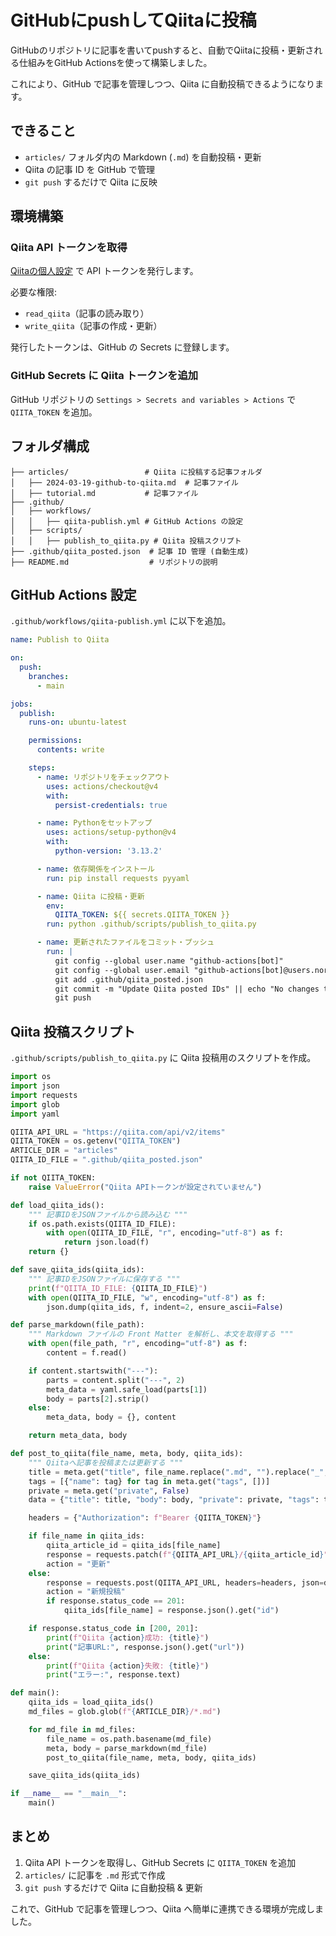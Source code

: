 # GitHubにpushしてQiitaに投稿

GitHubのリポジトリに記事を書いてpushすると、自動でQiitaに投稿・更新される仕組みをGitHub Actionsを使って構築しました。

これにより、GitHub で記事を管理しつつ、Qiita に自動投稿できるようになります。

## できること
- `articles/` フォルダ内の Markdown (`.md`) を自動投稿・更新
- Qiita の記事 ID を GitHub で管理
- `git push` するだけで Qiita に反映

## 環境構築

### Qiita API トークンを取得
[Qiitaの個人設定](https://qiita.com/settings/applications) で API トークンを発行します。

必要な権限:
- `read_qiita`（記事の読み取り）
- `write_qiita`（記事の作成・更新）

発行したトークンは、GitHub の Secrets に登録します。

### GitHub Secrets に Qiita トークンを追加
GitHub リポジトリの `Settings > Secrets and variables > Actions` で `QIITA_TOKEN` を追加。

## フォルダ構成

```
├── articles/                 # Qiita に投稿する記事フォルダ
│   ├── 2024-03-19-github-to-qiita.md  # 記事ファイル
│   ├── tutorial.md           # 記事ファイル
├── .github/
│   ├── workflows/
│   │   ├── qiita-publish.yml # GitHub Actions の設定
│   ├── scripts/
│   │   ├── publish_to_qiita.py # Qiita 投稿スクリプト
├── .github/qiita_posted.json  # 記事 ID 管理 (自動生成)
├── README.md                  # リポジトリの説明
```

## GitHub Actions 設定

`.github/workflows/qiita-publish.yml` に以下を追加。

```yaml
name: Publish to Qiita

on:
  push:
    branches:
      - main

jobs:
  publish:
    runs-on: ubuntu-latest

    permissions:
      contents: write

    steps:
      - name: リポジトリをチェックアウト
        uses: actions/checkout@v4
        with:
          persist-credentials: true

      - name: Pythonをセットアップ
        uses: actions/setup-python@v4
        with:
          python-version: '3.13.2'

      - name: 依存関係をインストール
        run: pip install requests pyyaml

      - name: Qiita に投稿・更新
        env:
          QIITA_TOKEN: ${{ secrets.QIITA_TOKEN }}
        run: python .github/scripts/publish_to_qiita.py

      - name: 更新されたファイルをコミット・プッシュ
        run: |
          git config --global user.name "github-actions[bot]"
          git config --global user.email "github-actions[bot]@users.noreply.github.com"
          git add .github/qiita_posted.json
          git commit -m "Update Qiita posted IDs" || echo "No changes to commit"
          git push
```

## Qiita 投稿スクリプト

`.github/scripts/publish_to_qiita.py` に Qiita 投稿用のスクリプトを作成。

```python
import os
import json
import requests
import glob
import yaml

QIITA_API_URL = "https://qiita.com/api/v2/items"
QIITA_TOKEN = os.getenv("QIITA_TOKEN")
ARTICLE_DIR = "articles"
QIITA_ID_FILE = ".github/qiita_posted.json"

if not QIITA_TOKEN:
    raise ValueError("Qiita APIトークンが設定されていません")

def load_qiita_ids():
    """ 記事IDをJSONファイルから読み込む """
    if os.path.exists(QIITA_ID_FILE):
        with open(QIITA_ID_FILE, "r", encoding="utf-8") as f:
            return json.load(f)
    return {}

def save_qiita_ids(qiita_ids):
    """ 記事IDをJSONファイルに保存する """
    print(f"QIITA_ID_FILE: {QIITA_ID_FILE}")
    with open(QIITA_ID_FILE, "w", encoding="utf-8") as f:
        json.dump(qiita_ids, f, indent=2, ensure_ascii=False)

def parse_markdown(file_path):
    """ Markdown ファイルの Front Matter を解析し、本文を取得する """
    with open(file_path, "r", encoding="utf-8") as f:
        content = f.read()

    if content.startswith("---"):
        parts = content.split("---", 2)
        meta_data = yaml.safe_load(parts[1])
        body = parts[2].strip()
    else:
        meta_data, body = {}, content

    return meta_data, body

def post_to_qiita(file_name, meta, body, qiita_ids):
    """ Qiitaへ記事を投稿または更新する """
    title = meta.get("title", file_name.replace(".md", "").replace("_", " ").title())
    tags = [{"name": tag} for tag in meta.get("tags", [])]
    private = meta.get("private", False)
    data = {"title": title, "body": body, "private": private, "tags": tags}

    headers = {"Authorization": f"Bearer {QIITA_TOKEN}"}

    if file_name in qiita_ids:
        qiita_article_id = qiita_ids[file_name]
        response = requests.patch(f"{QIITA_API_URL}/{qiita_article_id}", headers=headers, json=data)
        action = "更新"
    else:
        response = requests.post(QIITA_API_URL, headers=headers, json=data)
        action = "新規投稿"
        if response.status_code == 201:
            qiita_ids[file_name] = response.json().get("id")

    if response.status_code in [200, 201]:
        print(f"Qiita {action}成功: {title}")
        print("記事URL:", response.json().get("url"))
    else:
        print(f"Qiita {action}失敗: {title}")
        print("エラー:", response.text)

def main():
    qiita_ids = load_qiita_ids()
    md_files = glob.glob(f"{ARTICLE_DIR}/*.md")

    for md_file in md_files:
        file_name = os.path.basename(md_file)
        meta, body = parse_markdown(md_file)
        post_to_qiita(file_name, meta, body, qiita_ids)

    save_qiita_ids(qiita_ids)

if __name__ == "__main__":
    main()
```

## まとめ
1. Qiita API トークンを取得し、GitHub Secrets に `QIITA_TOKEN` を追加
2. `articles/` に記事を `.md` 形式で作成
3. `git push` するだけで Qiita に自動投稿 & 更新

これで、GitHub で記事を管理しつつ、Qiita へ簡単に連携できる環境が完成しました。
